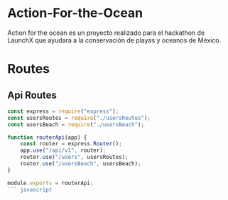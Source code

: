 # Action-For-the-Ocean
Action for the ocean es un proyecto realizado para el hackathon de LaunchX que ayudara a la conservación de playas y oceanos de México.

# Routes

## Api Routes

``` javascript
const express = require("express");
const usersRoutes = require("./usersRoutes");
const usersBeach = require("./usersBeach");

function routerApi(app) {
    const router = express.Router();
    app.use("/api/v1", router);
    router.use("/users", usersRoutes);
    router.use("/usersBeach", usersBeach);
}

module.exports = routerApi;
``` javascript

